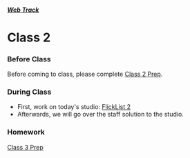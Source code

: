 ##### [Web Track](../..)

# Class 2

### Before Class
Before coming to class, please complete [Class 2 Prep](../class1-prep).

### During Class
* First, work on today's studio: [FlickList 2](../studios/flicklist-2)
* Afterwards, we will go over the staff solution to the studio.

### Homework
[Class 3 Prep](../class3-prep)
